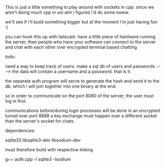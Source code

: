 This is just a little something to play around with sockets in cpp. since we aren't doing much cpp in uni atm i figured i'd do some noww.

we'll see if i'll build something bigger but at the moment i'm just having fun :)

you can hook this up with tailscale. have a little piece of hardware running the server, then people who have your software can connect to the server and chat with each other over encrypted terminal based chatting


todo:

need a way to keep track of users. make a sql db of users and passwords ----> the data will contain a username and a password. that is it.

the separate auth program will serve to generate the hash and send it to the db. which i will join together into one binary at the end.


so in order to communicate on the port 8080 of the server, the user must log in first.

communications before/during login processes will be done in an encrypted tunnel over port 8888 a key exchange must happen over a different socket than the server's socket for chats. 



dependencies:

sqlite33 libsqlite3-dev libsodium-dev

must therefore build with respective linking

g++ auth.cpp -l sqlite3 -lsodium
